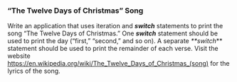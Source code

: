 ### “The Twelve Days of Christmas” Song

Write an application that uses iteration and **_switch_** statements to print the song “The Twelve Days of Christmas.” One **_switch_** statement should be
used to print the day (“first,” “second,” and so on). A separate _**switch_** statement should be used to print the remainder of each verse. Visit the website https://en.wikipedia.org/wiki/The_Twelve_Days_of_Christmas_(song) for the lyrics of the song.